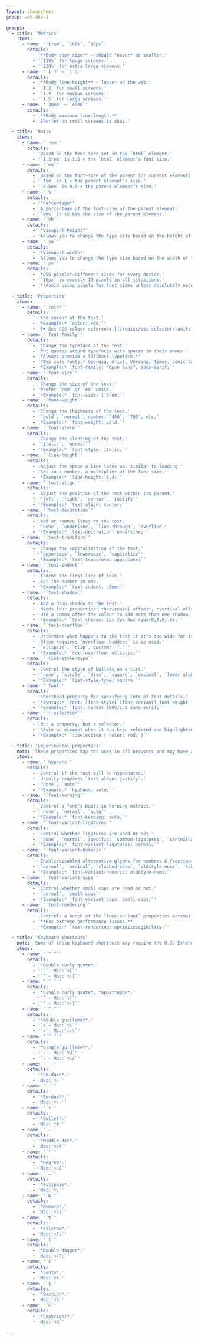 ```yaml
---
layout: cheatsheet
group: web-dev-1

groups:
  - title: 'Metrics'
    items:
      - name: '`1rem`, `100%`, `16px`'
        details:
          - '**Body copy size** — should *never* be smaller.'
          - '`110%` for large screens.'
          - '`120%` for extra large screens.'
      - name: '`1.3` – `1.5`'
        details:
          - '**Body line-height** — looser on the web.'
          - '`1.3` for small screens.'
          - '`1.4` for medium screens.'
          - '`1.5` for large screens.'
      - name: '`30em` – `40em`'
        details:
          - '**Body maximum line-length.**'
          - 'Shorter on small screens is okay.'

  - title: 'Units'
    items:
      - name: '`rem`'
        details:
          - 'Based on the font-size set in the `html` element.'
          - '`1.5rem` is 1.5 × the `html` element’s font size.'
      - name: '`em`'
        details:
          - 'Based on the font-size of the parent (or current element).'
          - '`1em` is 1 × the parent element’s size.'
          - '`0.5em` is 0.5 × the parent element’s size.'
      - name: '`%`'
        details:
          - '*Percentage*'
          - 'A percentage of the font-size of the parent element.'
          - '`80%` is to 80% the size of the parent element.'
      - name: '`vh`'
        details:
          - '*Viewport height*'
          - 'Allows you to change the type size based on the height of the window.'
      - name: '`vw`'
        details:
          - '*Viewport width*'
          - 'Allows you to change the type size based on the width of the window.'
      - name: '`px`'
        details:
          - '*CSS pixels*—different sizes for every device.'
          - '`16px` is exactly 16 pixels in all situations.'
          - '**Avoid using pixels for font sizes unless absolutely necessary.**'

  - title: 'Properties'
    items:
      - name: '`color`'
        details:
          - 'The colour of the text.'
          - '*Example:* `color: red;`'
          - '[☛ See CSS colour reference.](/topics/css-selectors-units-cheat-sheet/#colours)'
      - name: '`font-family`'
        details:
          - 'Change the typeface of the text.'
          - 'Put quotes around typefaces with spaces in their names.'
          - '*Always provide a fallback typeface.*'
          - '*Web safe fonts:* Georgia, Arial, Verdana, Times, Comic Sans, Courier.'
          - '*Example:* `font-family: "Open Sans", sans-serif;`'
      - name: '`font-size`'
        details:
          - 'Change the size of the text.'
          - 'Prefer `rem` or `em` units.'
          - '*Example:* `font-size: 1.5rem;`'
      - name: '`font-weight`'
        details:
          - 'Change the thickness of the text.'
          - '`bold`, `normal`, number: `400`, `700`, etc.'
          - '*Example:* `font-weight: bold;`'
      - name: '`font-style`'
        details:
          - 'Change the slanting of the text.'
          - '`italic`, `normal`'
          - '*Example:* `font-style: italic;`'
      - name: '`line-height`'
        details:
          - 'Adjust the space a line takes up, similar to leading.'
          - 'Set in a number, a multiplier of the font size.'
          - '*Example:* `line-height: 1.4;`'
      - name: '`text-align`'
        details:
          - 'Adjust the position of the text within its parent.'
          - '`left`, `right`, `center`, `justify`'
          - '*Example:* `text-align: center;`'
      - name: '`text-decoration`'
        details:
          - 'Add or remove lines on the text.'
          - '`none`, `underline`, `line-through`, `overline`'
          - '*Example:* `text-decoration: underline;`'
      - name: '`text-transform`'
        details:
          - 'Change the capitalization of the text.'
          - '`uppercase`, `lowercase`, `capitalize`'
          - '*Example:* `text-transform: uppercase;`'
      - name: '`text-indent`'
        details:
          - 'Indent the first line of text.'
          - 'Set the number in ems.'
          - '*Example:* `text-indent: .8em;`'
      - name: '`text-shadow`'
        details:
          - 'Add a drop shadow to the text.'
          - 'Needs four properties: *horizontal offset*, *vertical offset*, *blur radius*, *colour*.'
          - 'Use a comma after the colour to add more than one shadow.'
          - '*Example:* `text-shadow: 2px 2px 5px rgba(0,0,0,.5);`'
      - name: '`text-overflow`'
        details:
          - 'Determine what happens to the text if it’s too wide for its box.'
          - 'Often requires `overflow: hidden;` to be used.'
          - '`ellipsis`, `clip`, custom: `"."`'
          - '*Example:* `text-overflow: ellipsis;`'
      - name: '`list-style-type`'
        details:
          - 'Control the style of bullets on a list.'
          - '`none`, `circle`, `disc`, `square`, `decimal`, `lower-alpha`, `lower-roman`, `lower-greek`'
          - '*Example:* `list-style-type: square;`'
      - name: '`font`'
        details:
          - 'Shorthand property for specifying lots of font details.'
          - '*Syntax:* `font: [font-style] [font-variant] font-weight font-size/line-height font-family;`'
          - '*Example:* `font: normal 100%/1.5 sans-serif;`'
      - name: '`::selection`'
        details:
          - 'Not a property, but a selector.'
          - 'Style an element when it has been selected and highlighted.'
          - '*Example:* `::selection { color: red; }`'

  - title: 'Experimental properties'
    note: 'These properties may not work in all browsers and may have a major performance impact.'
    items:
      - name: '`hyphens`'
        details:
          - 'Control if the text will be hyphenated.'
          - 'Usually requires `text-align: justify`.'
          - '`none`, `auto`'
          - '*Example:* `hyphens: auto;`'
      - name: '`font-kerning`'
        details:
          - 'Control a font’s built-in kerning metrics.'
          - '`none`, `normal`, `auto`'
          - '*Example:* `font-kerning: auto;`'
      - name: '`font-variant-ligatures`'
        details:
          - 'Control whether ligatures are used or not.'
          - '`none`, `normal`, specific: `common-ligatures`, `contextual`, etc.'
          - '*Example:* `font-variant-ligatures: normal;`'
      - name: '`font-variant-numeric`'
        details:
          - 'Enable/disabled alternative glyphs for numbers & fractions.'
          - '`normal`, `ordinal`, `slashed-zero`, `oldstyle-nums`, `tabular-nums`, etc.'
          - '*Example:* `font-variant-numeric: oldstyle-nums;`'
      - name: '`font-variant-caps`'
        details:
          - 'Control whether small caps are used or not.'
          - '`normal`, `small-caps`'
          - '*Example:* `font-variant-caps: small-caps;`'
      - name: '`text-rendering`'
        details:
          - 'Controls a bunch of the `font-variant` properties automatically.'
          - '**Has extreme performance issues.**'
          - '*Example:* `text-rendering: optimizeLegibility;`'

  - title: 'Keyboard shortcuts'
    note: 'Some of these keyboard shortcuts may require the U.S. Extended keyboard.'
    items:
      - name: '`“ ”`'
        details:
          - '*Double curly quote*.'
          - '`“`— Mac:`⌥[`'
          - '`”`— Mac:`⌥⇧]`'
      - name: "`‘ ’`"
        details:
          - '*Single curly quote*, *apostrophe*.'
          - '`‘`— Mac:`⌥]`'
          - '`’`— Mac:`⌥⇧]`'
      - name: '`“ ”`'
        details:
          - '*Double guillemet*.'
          - '`«`— Mac:`⌥\`'
          - '`»`— Mac:`⌥⇧\`'
      - name: "`‘ ’`"
        details:
          - '*Single guillemet*.'
          - '`‹`— Mac:`⌥3`'
          - '`›`— Mac:`⌥⇧4`'
      - name: '`–`'
        details:
          - '*En-dash*.'
          - 'Mac:`⌥-`'
      - name: '`—`'
        details:
          - '*Em-dash*.'
          - 'Mac:`⌥⇧-`'
      - name: '`•`'
        details:
          - '*Bullet*.'
          - 'Mac:`⌥8`'
      - name: '`·`'
        details:
          - '*Middle dot*.'
          - 'Mac:`⌥⇧9`'
      - name: '`°`'
        details:
          - '*Degree*.'
          - 'Mac:`⌥⇧8`'
      - name: '`…`'
        details:
          - '*Ellipsis*.'
          - 'Mac:`⌥;`'
      - name: '`№`'
        details:
          - '*Numero*.'
          - 'Mac:`⌥⇧;`'
      - name: '`¶`'
        details:
          - '*Pilcrow*.'
          - 'Mac:`⌥7;`'
      - name: '`‡`'
        details:
          - '*Double dagger*.'
          - 'Mac:`⌥⇧7;`'
      - name: '`¢`'
        details:
          - '*Cents*.'
          - 'Mac:`⌥4`'
      - name: '`§`'
        details:
          - '*Section*.'
          - 'Mac:`⌥5`'
      - name: '`©`'
        details:
          - '*Copyright*.'
          - 'Mac:`⌥G`'

---
```


